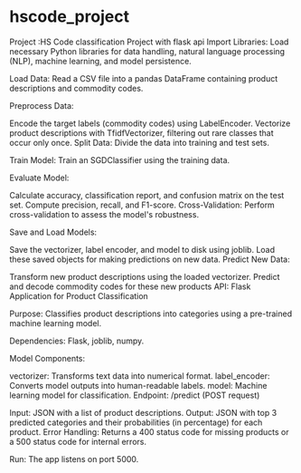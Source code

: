 # hscode_project
Project :HS Code classification Project with flask api
Import Libraries: Load necessary Python libraries for data handling, natural language processing (NLP), machine learning, and model persistence.

Load Data: Read a CSV file into a pandas DataFrame containing product descriptions and commodity codes.

Preprocess Data:

Encode the target labels (commodity codes) using LabelEncoder.
Vectorize product descriptions with TfidfVectorizer, filtering out rare classes that occur only once.
Split Data: Divide the data into training and test sets.

Train Model: Train an SGDClassifier using the training data.

Evaluate Model:

Calculate accuracy, classification report, and confusion matrix on the test set.
Compute precision, recall, and F1-score.
Cross-Validation: Perform cross-validation to assess the model's robustness.

Save and Load Models:

Save the vectorizer, label encoder, and model to disk using joblib.
Load these saved objects for making predictions on new data.
Predict New Data:

Transform new product descriptions using the loaded vectorizer.
Predict and decode commodity codes for these new products
API:
Flask Application for Product Classification

Purpose: Classifies product descriptions into categories using a pre-trained machine learning model.

Dependencies: Flask, joblib, numpy.

Model Components:

vectorizer: Transforms text data into numerical format.
label_encoder: Converts model outputs into human-readable labels.
model: Machine learning model for classification.
Endpoint: /predict (POST request)

Input: JSON with a list of product descriptions.
Output: JSON with top 3 predicted categories and their probabilities (in percentage) for each product.
Error Handling: Returns a 400 status code for missing products or a 500 status code for internal errors.

Run: The app listens on port 5000.
